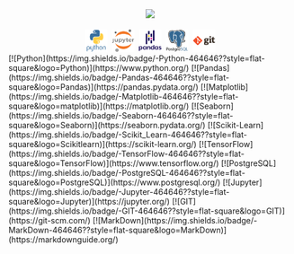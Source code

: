

<div id="header" align="center">
  <img src="https://media.giphy.com/media/M9gbBd9nbDrOTu1Mqx/giphy.gif" width="100"/>
</div>

<div align="center">
  <img src="https://komarev.com/ghpvc/?username=Eag1e-0w1&style=flat-square&color=blue" alt=""/>
</div>

<div align="center">
  <img src="https://github.com/devicons/devicon/blob/master/icons/python/python-original-wordmark.svg" title="Python" alt="Python" width="40" height="40"/>&nbsp;
  <img src="https://github.com/devicons/devicon/blob/master/icons/jupyter/jupyter-original-wordmark.svg" title="Jupyter" alt="Jupyter" width="40" height="40"/>&nbsp;
  <img src="https://github.com/devicons/devicon/blob/master/icons/pandas/pandas-original-wordmark.svg" title="Pandas" alt="Pandas" width="40" height="40"/>&nbsp;
  <img src="https://github.com/devicons/devicon/blob/master/icons/postgresql/postgresql-original-wordmark.svg" title="Postgresql" alt="Git" width="40" height="40"/>&nbsp;
  <img src="https://github.com/devicons/devicon/blob/master/icons/git/git-original-wordmark.svg" title="Git" alt="Git" width="40" height="40"/>
</div>
[![Python](https://img.shields.io/badge/-Python-464646??style=flat-square&logo=Python)](https://www.python.org/)
[![Pandas](https://img.shields.io/badge/-Pandas-464646??style=flat-square&logo=Pandas)](https://pandas.pydata.org/)
[![Matplotlib](https://img.shields.io/badge/-Matplotlib-464646??style=flat-square&logo=matplotlib)](https://matplotlib.org/)
[![Seaborn](https://img.shields.io/badge/-Seaborn-464646??style=flat-square&logo=Seaborn)](https://seaborn.pydata.org/)
[![Scikit-Learn](https://img.shields.io/badge/-Scikit_Learn-464646??style=flat-square&logo=Scikitlearn)](https://scikit-learn.org/)
[![TensorFlow](https://img.shields.io/badge/-TensorFlow-464646??style=flat-square&logo=TensorFlow)](https://www.tensorflow.org/)
[![PostgreSQL](https://img.shields.io/badge/-PostgreSQL-464646??style=flat-square&logo=PostgreSQL)](https://www.postgresql.org/)
[![Jupyter](https://img.shields.io/badge/-Jupyter-464646??style=flat-square&logo=Jupyter)](https://jupyter.org/)
[![GIT](https://img.shields.io/badge/-GIT-464646??style=flat-square&logo=GIT)](https://git-scm.com/)
[![MarkDown](https://img.shields.io/badge/-MarkDown-464646??style=flat-square&logo=MarkDown)](https://markdownguide.org/)


